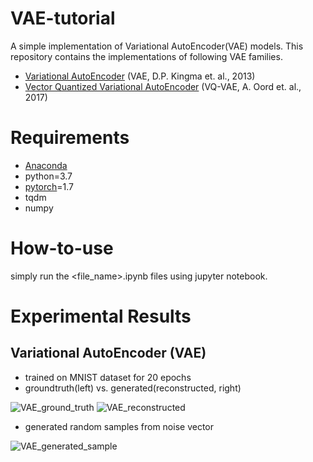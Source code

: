 # VAE-tutorial
A simple implementation of Variational AutoEncoder(VAE) models. This repository contains the implementations of following VAE families.


* [Variational AutoEncoder](https://arxiv.org/pdf/1312.6114.pdf) (VAE, D.P. Kingma et. al., 2013)
* [Vector Quantized Variational AutoEncoder](https://arxiv.org/pdf/1711.00937.pdf) (VQ-VAE, A. Oord et. al., 2017)

# Requirements
* [Anaconda](https://www.anaconda.com/products/individual#Downloads)
* python=3.7
* [pytorch](https://pytorch.org/)=1.7
* tqdm
* numpy

# How-to-use
simply run the <file_name>.ipynb files using jupyter notebook.

# Experimental Results
## Variational AutoEncoder (VAE)
- trained on MNIST dataset for 20 epochs
- groundtruth(left) vs. generated(reconstructed, right)

![VAE_ground_truth](./assets/VAE_ground_truth.png) ![VAE_reconstructed](./assets/VAE_reconstructed.png)

- generated random samples from noise vector

![VAE_generated_sample](./assets/VAE_generated_random_sample.png)


